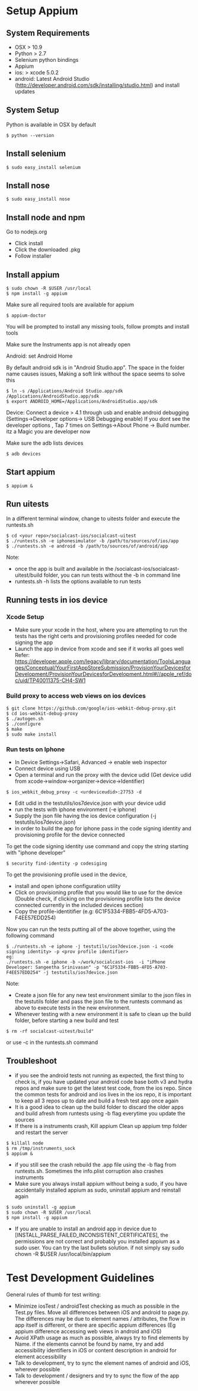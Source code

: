 
# Setup Appium

## System Requirements
- OSX > 10.9
- Python > 2.7
- Selenium python bindings
- Appium
- ios: > xcode 5.0.2
- android: Latest Android Studio (http://developer.android.com/sdk/installing/studio.html) and install updates 

## System Setup
Python is available in OSX by default
```
$ python --version
```

## Install selenium
```
$ sudo easy_install selenium
```

## Install nose
```
$ sudo easy_install nose
```
## Install node and npm
Go to nodejs.org 
- Click install  
- Click the downloaded .pkg 
- Follow installer

## Install appium
```
$ sudo chown -R $USER /usr/local
$ npm install -g appium
```
Make sure all required tools are available for appium
```
$ appium-doctor
```
You will be prompted to install any missing tools, follow prompts and install tools

Make sure the Instruments app is not already open 


Android: set Android Home

By default android sdk is in "Android Studio.app". The space in the folder name causes issues, Making a soft link without the space seems to solve this

```
$ ln -s /Applications/Android Studio.app/sdk /Applications/AndroidStudio.app/sdk
$ export ANDROID_HOME=/Applications/AndroidStudio.app/sdk
```
Device:
Connect a device > 4.1 through usb and enable android debugging (Settings->Developer options-> USB Debugging enable)
If you dont see the developer options , Tap 7 times on Settings->About Phone -> Build number. itz a Magic you are developer now

Make sure the adb lists devices
```
$ adb devices
```

## Start appium
```
$ appium &
```

## Run uitests
In a different terminal window, change to uitests folder and execute the runtests.sh
```
$ cd <your repo>/socialcast-ios/socialcast-uitest
$ ./runtests.sh -e iphonesimulator -b /path/to/sources/of/ios/app
$ ./runtests.sh -e android -b /path/to/sources/of/android/app
```
Note: 
- once the app is built and available in the <your repo>/socialcast-ios/socialcast-uitest/build folder, you can run tests without the -b in command line
- runtests.sh -h lists the options available to run tests

## Running tests in ios device

### Xcode Setup
- Make sure your xcode in the host, where you are attempting to run the tests has the right certs and provisioning profiles needed for code signing the app
- Launch the app in device from xcode and see if it works all goes well
Refer: https://developer.apple.com/legacy/library/documentation/ToolsLanguages/Conceptual/YourFirstAppStoreSubmission/ProvisionYourDevicesforDevelopment/ProvisionYourDevicesforDevelopment.html#//apple_ref/doc/uid/TP40011375-CH4-SW1

### Build proxy to access web views on ios devices
```
$ git clone https://github.com/google/ios-webkit-debug-proxy.git
$ cd ios-webkit-debug-proxy
$ ./autogen.sh
$ ./configure
$ make
$ sudo make install
```
### Run tests on Iphone

- In Device Settings->Safari, Advanced -> enable web inspector
- Connect device using USB 
- Open a terminal and run the proxy with the device udid (Get device udid from xcode->window->organizer->device->Identifier) 

```
$ ios_webkit_debug_proxy -c <urdeviceudid>:27753 -d
```

- Edit udid in the testutils/ios7device.json with your device udid
- run the tests with iphone environment (-e iphone)
- Supply the json file having the ios device configuration (-j testutils/ios7device.json)
- in order to build the app for iphone pass in the code signing identity and provisioning profile for the device connected

To get the code signing identity use command and copy the string starting with  "iphone developer"

```
$ security find-identity -p codesiging
```
To get the provisioning profile used in the device, 
 - install and open iphone configuration utility
 - Click on provisioning profile that you would like to use for the device (Double check, if clicking on the provisioning profile lists the device connected currently in the included devices section)  
 - Copy the profile-identitifier (e.g: 6C1F5334-FBB5-4FD5-A703-F4EE57EDD254)
 
Now you can run the tests putting all of the above together, using the following command 

```
$ ./runtests.sh -e iphone -j testutils/ios7device.json -i <code signing identity> -p <prov profile identifier>
eg:
./runtests.sh -e iphone -b ~/work/socialcast-ios  -i "iPhone Developer: Sangeetha Srinivasan" -p "6C1F5334-FBB5-4FD5-A703-F4EE57EDD254" -j testutils/ios7device.json
```
Note: 
- Create a json file for any new test environment similar to the json files in the testutils folder and pass the json file to the runtests command as above to execute tests in the new environment.
- Whenever testing with a new environment it is safe to clean up the build folder, before starting a new build and test 

```
$ rm -rf socialcast-uitest/build"
```
or use -c in the runtests.sh command

## Troubleshoot
- if you see the android tests not running as expected, the first thing to check is, if you have updated your android code base both v3 and hydra repos and make sure to get the latest test code, from the ios repo. Since the common tests for android and ios lives in the ios repo, it is important to keep all 3 repos up to date and build a fresh test app once again
- It is a good idea to clean up the build folder to discard the older apps and build afresh from runtests using -b flag everytime you update the sources
- If there is a instruments crash, Kill appium  Clean up appium tmp folder and restart the server
```
$ killall node
$ rm /tmp/instruments_sock
$ appium &
```
- if you still see the crash rebuild the .app file using the -b flag from runtests.sh. Sometimes the info.plist corruption also crashes instruments
- Make sure you always install appium without being a sudo, if you have accidentally installed appium as sudo, uninstall appium and reinstall again
```
$ sudo uninstall -g appium
$ sudo chown -R $USER /usr/local
$ npm install -g appium
```
- If you are unable to install an android app in device due to [INSTALL_PARSE_FAILED_INCONSISTENT_CERTIFICATES], the permissions are not correct and probably you installed appium as a sudo user. You can try the last bullets solution. if not simply say sudo chown -R $USER /usr/local/bin/appium

# Test Development Guidelines

General rules of thumb for test writing:

- Minimize iosTest / androidTest checking as much as possible in the Test.py files. Move all differences between iOS and android to page.py. The differences may be due to element names / attributes, the flow in app itself is different, or there are specific appium differences (Eg appium difference accessing web views in android and iOS)
- Avoid XPath usage as much as possible, always try to find elements by Name. if the elements cannot be found by name, try and add accessibility identifiers in iOS or content description in android for element accessibility
- Talk to development, try to sync the element names of android and iOS, wherever possible
- Talk to development / designers and try to sync the flow of the app wherever possible
